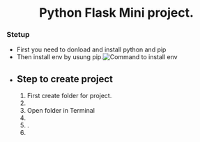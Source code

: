 <h1 align='center'>Python Flask Mini project.</h1>
<h3>Stetup</h3>
<ul>
<li>First you need to donload and install python and pip<br></li>
<li>Then install env by usung pip.<img src="1.png" alt="Command to install env"></li>
<li><h2>Step to create project</h2>
  <ol><li>First create folder for project.<img src="" alt=""><li>
    <li>Open folder in Terminal <img src="" alt=""><li>
    <li>.<img src="" alt=""><li>
  </ol>
 </li>
</ul>
